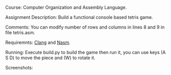 Course: Computer Organization and Assembly Language.

Assignment Description: Build a functional console based tetris game.

Comments: You can modify number of rows and columns in lines 8 and 9 in file tetris.asm.

Requiremnts: [Clang](https://clang.llvm.org/) and [Nasm](https://www.nasm.us/).

Running: Execute build.py to build the game then run it, you can use keys (A S D) to move the piece and (W) to rotate it.

Screenshots:
